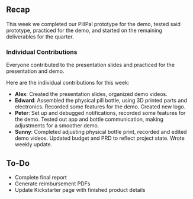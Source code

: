 ## Recap
This week we completed our PillPal prototype for the demo, tested said prototype, practiced for the demo, and started on the remaining deliverables for the quarter.

### Individual Contributions
Everyone contributed to the presentation slides and practiced for the presentation and demo. 

Here are the individual contributions for this week:

- **Alex**: Created the presentation slides, organized demo videos.
- **Edward**: Assembled the physical pill bottle, using 3D printed parts and electronics. Recorded some features for the demo. Created new logo.
- **Peter**: Set up and debugged notifications, recorded some features for the demo. Tested out app and bottle communication, making adjustments for a smoother demo. 
- **Sunny**: Completed adjusting physical bottle print, recorded and edited demo videos. Updated budget and PRD to reflect project state. Wrote weekly update.

## To-Do
- Complete final report
- Generate reimbursement PDFs
- Update Kickstarter page with finished product details